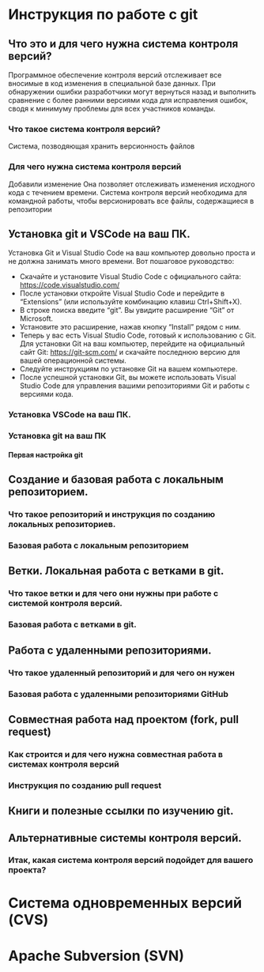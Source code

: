 # Инструкция по работе с git

## Что это и для чего нужна система контроля версий?
Программное обеспечение контроля версий отслеживает все вносимые в код изменения в специальной базе данных. При обнаружении ошибки разработчики могут вернуться назад и выполнить сравнение с более ранними версиями кода для исправления ошибок, сводя к минимуму проблемы для всех участников команды.

### Что такое система контроля версий?
Система, позводяющая хранить версионность файлов

### Для чего нужна система контроля версий

Добавили изменение
Она позволяет отслеживать изменения исходного кода с течением времени.
Система контроля версий необходима для командной работы, чтобы версионировать все файлы, содержащиеся в репозитории

## Установка git и VSCode на ваш ПК.
Установка Git и Visual Studio Code на ваш компьютер довольно проста и не должна занимать много времени. Вот пошаговое руководство:

* Скачайте и установите Visual Studio Code с официального сайта: https://code.visualstudio.com/
* После установки откройте Visual Studio Code и перейдите в “Extensions” (или используйте комбинацию клавиш Ctrl+Shift+X).
* В строке поиска введите “git”. Вы увидите расширение “Git” от Microsoft.
* Установите это расширение, нажав кнопку “Install” рядом с ним.
* Теперь у вас есть Visual Studio Code, готовый к использованию с Git. Для установки Git на ваш компьютер, перейдите на официальный сайт Git: https://git-scm.com/ и скачайте последнюю версию для вашей операционной системы.
* Следуйте инструкциям по установке Git на вашем компьютере.
* После успешной установки Git, вы можете использовать Visual Studio Code для управления вашими репозиториями Git и работы с версиями кода.

### Установка VSCode на ваш ПК.

### Установка git на ваш ПК

#### Первая настройка git

## Создание и базовая работа с локальным репозиторием.

### Что такое репозиторий и инструкция по созданию локальных репозиториев.

### Базовая работа с локальным репозиторием

## Ветки. Локальная работа с ветками в git.

### Что такое ветки и для чего они нужны при работе с системой контроля версий.

### Базовая работа с ветками в git.

## Работа с удаленными репозиториями.

### Что такое удаленный репозиторий и для чего он нужен

### Базовая работа с удаленными репозиториями GitHub

## Совместная работа над проектом (fork, pull request)

### Как строится и для чего нужна совместная работа в системах контроля версий

### Инструкция по созданию pull request

## Книги и полезные ссылки по изучению git.

## Альтернативные системы контроля версий.

### Итак, какая система контроля версий подойдет для вашего проекта?

# Система одновременных версий (CVS)

# Apache Subversion (SVN)

